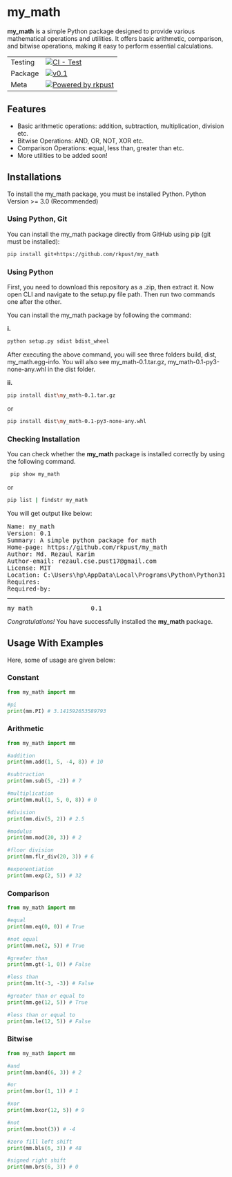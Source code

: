 # my_math
**my_math** is a simple Python package designed to provide various mathematical operations and utilities. It offers basic arithmetic, comparison, and bitwise operations, making it easy to perform essential calculations.
<br/>

| | |
| --- | --- |
| Testing | [![CI - Test](https://github.com/pandas-dev/pandas/actions/workflows/unit-tests.yml/badge.svg)](https://github.com/rkpust/my_math/blob/master/test.py)
| Package | [![v0.1](https://img.shields.io/badge/v-0.1-orange.svg?style=flat&colorA=E1523D&colorB=007D8A)](https://github.com/rkpust/my_math)
| Meta | [![Powered by rkpust](https://img.shields.io/badge/powered%20by-rkpust-orange.svg?style=flat&colorA=E1523D&colorB=007D8A)](https://sites.google.com/view/rkpust) |


## Features
  - Basic arithmetic operations: addition, subtraction, multiplication, division etc.
  - Bitwise Operations: AND, OR, NOT, XOR etc.
  - Comparison Operations: equal, less than, greater than etc.
  - More utilities to be added soon!

## Installations
To install the my_math package, you must be installed Python. Python Version >= 3.0 (Recommended)

### Using Python, Git
You can install the my_math package directly from GitHub using pip (git must be installed):
  ```bash
  pip install git+https://github.com/rkpust/my_math
  ```

### Using Python
First, you need to download this repository as a .zip, then extract it. Now open CLI and navigate to the setup.py file path. Then run two commands one after the other.

You can install the my_math package by following the command:

  **i.**
  ```bash
  python setup.py sdist bdist_wheel
  ```
After executing the above command, you will see three folders build, dist, my_math.egg-info. You will also see my_math-0.1.tar.gz, my_math-0.1-py3-none-any.whl in the dist folder.

  **ii.**
  ```bash
  pip install dist\my_math-0.1.tar.gz
  ```
  or 

  ```bash
  pip install dist\my_math-0.1-py3-none-any.whl
  ```

### Checking Installation
You can check whether the **my_math** package is installed correctly by using the following command.
 ```bash
  pip show my_math
  ```
  or 

  ```bash
  pip list | findstr my_math
  ```

You will get output like below:
<pre>
Name: my_math
Version: 0.1
Summary: A simple python package for math
Home-page: https://github.com/rkpust/my_math
Author: Md. Rezaul Karim
Author-email: rezaul.cse.pust17@gmail.com
License: MIT
Location: C:\Users\hp\AppData\Local\Programs\Python\Python311\Lib\site-packages
Requires:
Required-by:
</pre>
<hr>
<pre>my_math                0.1</pre>

*Congratulations!* You have successfully installed the **my_math** package.

## Usage With Examples
Here, some of usage are given below:
### Constant
```python
from my_math import mm

#pi
print(mm.PI) # 3.141592653589793
```

### Arithmetic
```python
from my_math import mm

#addition
print(mm.add(1, 5, -4, 8)) # 10

#subtraction
print(mm.sub(5, -2)) # 7

#multiplication
print(mm.mul(1, 5, 0, 8)) # 0

#division
print(mm.div(5, 2)) # 2.5

#modulus
print(mm.mod(20, 3)) # 2

#floor division
print(mm.flr_div(20, 3)) # 6

#exponentiation
print(mm.exp(2, 5)) # 32
```

### Comparison
```python
from my_math import mm

#equal
print(mm.eq(0, 0)) # True

#not equal
print(mm.ne(2, 5)) # True

#greater than
print(mm.gt(-1, 0)) # False

#less than
print(mm.lt(-3, -3)) # False

#greater than or equal to
print(mm.ge(12, 5)) # True

#less than or equal to
print(mm.le(12, 5)) # False
```

### Bitwise
```python
from my_math import mm

#and
print(mm.band(6, 3)) # 2

#or
print(mm.bor(1, 1)) # 1

#xor
print(mm.bxor(12, 5)) # 9

#not
print(mm.bnot(3)) # -4

#zero fill left shift
print(mm.bls(6, 3)) # 48

#signed right shift
print(mm.brs(6, 3)) # 0
```
